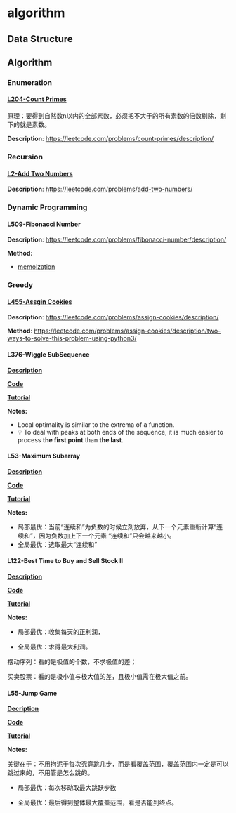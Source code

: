 # algorithm

## Data Structure

## Algorithm

### Enumeration

#### [L204-Count Primes](./src/algorithm/1.Enumeration/L204-Count%20Primes.py)

原理：要得到自然数n以内的全部素数，必须把不大于的所有素数的倍数剔除，剩下的就是素数。

**Description**: https://leetcode.com/problems/count-primes/description/



### Recursion

#### [L2-Add Two Numbers](./src/algorithm/2.Recursion/L2-AddTwoNumbers.py)
**Description**: https://leetcode.com/problems/add-two-numbers/



### Dynamic Programming

#### L509-Fibonacci Number
**Description**: https://leetcode.com/problems/fibonacci-number/description/

**Method:**

- [memoization](./src/algorithm/3.dynamic-programming/fibonacci/1.memoization.py)



### Greedy

#### [L455-Assgin Cookies](./src/algorithm/4.greedy/L455-AssignCookies.py)
**Description**: https://leetcode.com/problems/assign-cookies/description/

**Method**: https://leetcode.com/problems/assign-cookies/description/two-ways-to-solve-this-problem-using-python3/




#### L376-Wiggle SubSequence
**[Description](https://leetcode.com/problems/wiggle-subsequence/description/)**

**[Code](../algorithm/src/algorithm/4.greedy/L376-wiggleSubsequence.py)**

**[Tutorial](https://programmercarl.com/0376.%E6%91%86%E5%8A%A8%E5%BA%8F%E5%88%97.html#%E6%80%9D%E8%B7%AF-1-%E8%B4%AA%E5%BF%83%E8%A7%A3%E6%B3%95)**

**Notes:** 

-  Local optimality is similar to the extrema of a function.
- 💡 To deal with peaks at both ends of the sequence, it is much easier to process **the first point** than **the last**.




#### L53-Maximum Subarray

**[Description](https://leetcode.com/problems/maximum-subarray/)**

**[Code](../algorithm/src/algorithm/4.greedy/L53-MaximumSubarray.py)**

**[Tutorial](https://programmercarl.com/0053.%E6%9C%80%E5%A4%A7%E5%AD%90%E5%BA%8F%E5%92%8C.html)**

**Notes:**

- 局部最优：当前“连续和”为负数的时候立刻放弃，从下一个元素重新计算“连续和”，因为负数加上下一个元素 “连续和”只会越来越小。
- 全局最优：选取最大“连续和”




#### L122-Best Time to Buy and Sell Stock II


**[Description](https://leetcode.com/problems/best-time-to-buy-and-sell-stock-ii/description/)**

**[Code](../algorithm/src/algorithm/4.greedy/L122.%20Best%20Time%20to%20Buy%20and%20Sell%20Stock%20II.py)**

**[Tutorial](https://www.programmercarl.com/0122.%E4%B9%B0%E5%8D%96%E8%82%A1%E7%A5%A8%E7%9A%84%E6%9C%80%E4%BD%B3%E6%97%B6%E6%9C%BAII.html#%E6%80%9D%E8%B7%AF)**

**Notes:**

- 局部最优：收集每天的正利润，

- 全局最优：求得最大利润。

摆动序列：看的是极值的个数，不求极值的差；

买卖股票：看的是极小值与极大值的差，且极小值需在极大值之前。



#### L55-Jump Game

**[Decription](https://leetcode.com/problems/jump-game/description/)**

**[Code](./src/algorithm/4.greedy/L55.jump-game.py)**

**[Tutorial](https://www.programmercarl.com/0055.%E8%B7%B3%E8%B7%83%E6%B8%B8%E6%88%8F.html#%E6%80%9D%E8%B7%AF)**

**Notes:**

关键在于：不用拘泥于每次究竟跳几步，而是看覆盖范围，覆盖范围内一定是可以跳过来的，不用管是怎么跳的。

- 局部最优：每次移动取最大跳跃步数

- 全局最优：最后得到整体最大覆盖范围，看是否能到终点。